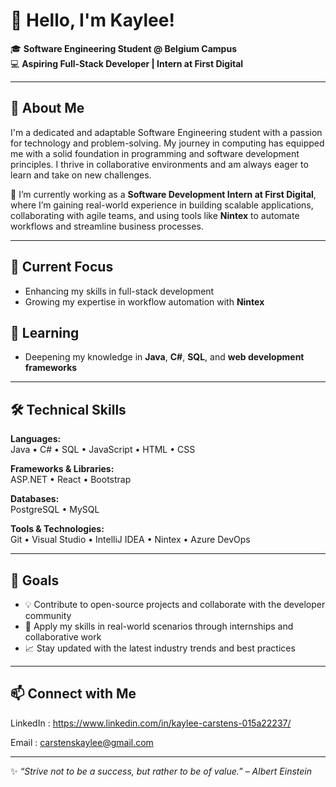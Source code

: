 # 👋 Hello, I'm Kaylee!

🎓 **Software Engineering Student @ Belgium Campus**  
💻 **Aspiring Full-Stack Developer | Intern at First Digital**

---

## 🌟 About Me

I'm a dedicated and adaptable Software Engineering student with a passion for technology and problem-solving. My journey in computing has equipped me with a solid foundation in programming and software development principles. I thrive in collaborative environments and am always eager to learn and take on new challenges.

💼 I’m currently working as a **Software Development Intern at First Digital**, where I’m gaining real-world experience in building scalable applications, collaborating with agile teams, and using tools like **Nintex** to automate workflows and streamline business processes.

---

## 🔭 Current Focus
- Enhancing my skills in full-stack development  
- Growing my expertise in workflow automation with **Nintex**

## 🌱 Learning
- Deepening my knowledge in **Java**, **C#**, **SQL**, and **web development frameworks**

---

## 🛠️ Technical Skills

**Languages:**  
Java • C# • SQL • JavaScript • HTML • CSS

**Frameworks & Libraries:**  
ASP.NET • React • Bootstrap

**Databases:**  
PostgreSQL • MySQL

**Tools & Technologies:**  
Git • Visual Studio • IntelliJ IDEA • Nintex • Azure DevOps

---

## 🎯 Goals

- 💡 Contribute to open-source projects and collaborate with the developer community  
- 🚀 Apply my skills in real-world scenarios through internships and collaborative work  
- 📈 Stay updated with the latest industry trends and best practices

---

## 📫 Connect with Me

LinkedIn : https://www.linkedin.com/in/kaylee-carstens-015a22237/

Email : carstenskaylee@gmail.com

---

✨ *“Strive not to be a success, but rather to be of value.” – Albert Einstein*  





